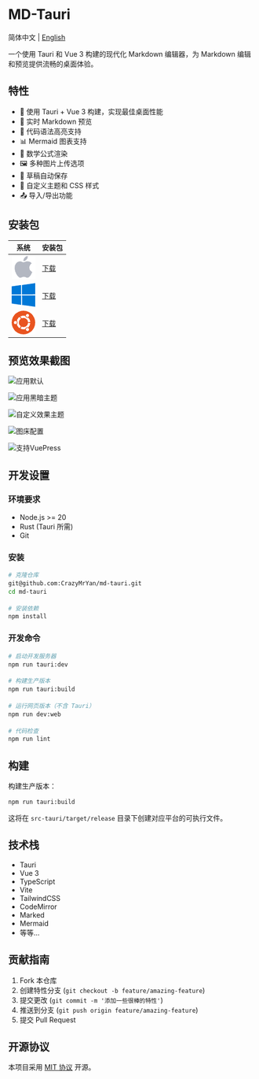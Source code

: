 # MD-Tauri

简体中文 | [English](README.md)

一个使用 Tauri 和 Vue 3 构建的现代化 Markdown 编辑器，为 Markdown 编辑和预览提供流畅的桌面体验。

## 特性

- 🚀 使用 Tauri + Vue 3 构建，实现最佳桌面性能
- 📝 实时 Markdown 预览
- 🎨 代码语法高亮支持
- 📊 Mermaid 图表支持
- 🧮 数学公式渲染
- 🖼️ 多种图片上传选项
- 💾 草稿自动保存
- 🎯 自定义主题和 CSS 样式
- 📤 导入/导出功能

## 安装包

| 系统                                   | 安装包                                                                                                              |
| -------------------------------------- | ------------------------------------------------------------------------------------------------------------------- |
| ![](./public/assets/icons/macos.png)   | [下载](https://github.com/CrazyMrYan/md-tauri/releases/tag/v1.1.0#:~:text=md%2Dtauri_1.1.0_x64%2D1.1.0.dmg)         |
| ![](./public/assets/icons/windows.png) | [下载](https://github.com/CrazyMrYan/md-tauri/releases/tag/v1.1.0#:~:text=md%2Dtauri_1.1.0_x64_zh%2DCN%2D1.1.0.msi) |
| ![](./public/assets/icons/ubuntu.png)  | [下载](https://github.com/CrazyMrYan/md-tauri/releases/tag/v1.1.0#:~:text=md%2Dtauri_1.1.0_amd64%2D1.1.0.deb)       |

## 预览效果截图

![应用默认](./public/assets/images/Snipaste_2025-03-07_14-10-08.png)

![应用黑暗主题](./public/assets/images/Snipaste_2025-03-07_14-11-26.png)

![自定义效果主题](./public/assets/images/Snipaste_2025-03-07_14-12-20.png)

![图床配置](./public/assets/images/Snipaste_2025-03-07_14-12-58.png)

![支持VuePress](./public/assets/images/Snipaste_2025-03-07_14-16-31.png)

## 开发设置

### 环境要求

- Node.js >= 20
- Rust (Tauri 所需)
- Git

### 安装

```bash
# 克隆仓库
git@github.com:CrazyMrYan/md-tauri.git
cd md-tauri

# 安装依赖
npm install
```

### 开发命令

```bash
# 启动开发服务器
npm run tauri:dev

# 构建生产版本
npm run tauri:build

# 运行网页版本（不含 Tauri）
npm run dev:web

# 代码检查
npm run lint
```

## 构建

构建生产版本：

```bash
npm run tauri:build
```

这将在 `src-tauri/target/release` 目录下创建对应平台的可执行文件。

## 技术栈

- Tauri
- Vue 3
- TypeScript
- Vite
- TailwindCSS
- CodeMirror
- Marked
- Mermaid
- 等等...

## 贡献指南

1. Fork 本仓库
2. 创建特性分支 (`git checkout -b feature/amazing-feature`)
3. 提交更改 (`git commit -m '添加一些很棒的特性'`)
4. 推送到分支 (`git push origin feature/amazing-feature`)
5. 提交 Pull Request

## 开源协议

本项目采用 [MIT 协议](LICENSE) 开源。
